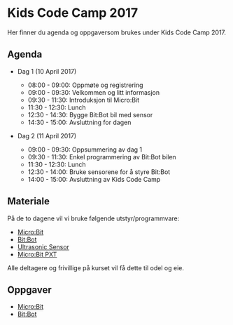 # Kids Code Camp 2017

Her finner du agenda og oppgaversom brukes under Kids Code Camp 2017.

## Agenda

* Dag 1 (10 April 2017)
  - 08:00 - 09:00: Oppmøte og registrering
  - 09:00 - 09:30: Velkommen og litt informasjon
  - 09:30 - 11:30: Introduksjon til Micro:Bit
  - 11:30 - 12:30: Lunch
  - 12:30 - 14:30: Bygge Bit:Bot bil med sensor
  - 14:30 - 15:00: Avsluttning for dagen

* Dag 2 (11 April 2017)
  - 09:00 - 09:30: Oppsummering av dag 1
  - 09:30 - 11:30: Enkel programmering av Bit:Bot bilen
  - 11:30 - 12:30: Lunch
  - 12:30 - 14:00: Bruke sensorene for å styre Bit:Bot
  - 14:00 - 15:00: Avsluttning av Kids Code Camp

## Materiale

På de to dagene vil vi bruke følgende utstyr/programmvare:

* [Micro:Bit](http://microbit.org/)
* [Bit:Bot](https://4tronix.co.uk/store/index.php?rt=product/product&path=91&product_id=588)
* [Ultrasonic Sensor](https://4tronix.co.uk/store/index.php?rt=product/product&path=91&product_id=595)
* [Micro:Bit PXT](https://pxt.microbit.org/?lang=no)

Alle deltagere og frivillige på kurset vil få dette til odel og eie.

## Oppgaver

* [Micro:Bit](microbit)
* [Bit:Bot](bitbot)
